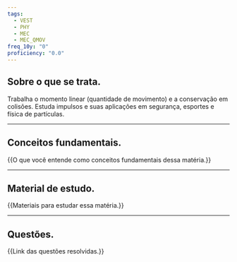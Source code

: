 ```yaml
---
tags:
  - VEST
  - PHY
  - MEC
  - MEC_QMOV
freq_10y: "0"
proficiency: "0.0"
---
```

## Sobre o que se trata.

Trabalha o momento linear (quantidade de movimento) e a conservação em colisões. Estuda impulsos e suas aplicações em segurança, esportes e física de partículas.

--- 
## Conceitos fundamentais.

{{O que você entende como conceitos fundamentais dessa matéria.}}

---
## Material de estudo.

{{Materiais para estudar essa matéria.}}

--- 
## Questões.

{{Link das questões resolvidas.}}